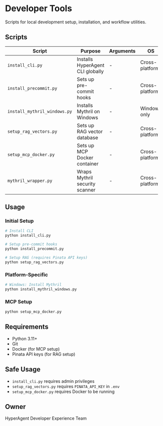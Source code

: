 # Developer Tools

Scripts for local development setup, installation, and workflow utilities.

## Scripts

| Script | Purpose | Arguments | OS |
|--------|---------|-----------|-----|
| `install_cli.py` | Installs HyperAgent CLI globally | - | Cross-platform |
| `install_precommit.py` | Sets up pre-commit hooks | - | Cross-platform |
| `install_mythril_windows.py` | Installs Mythril on Windows | - | Windows only |
| `setup_rag_vectors.py` | Sets up RAG vector database | - | Cross-platform |
| `setup_mcp_docker.py` | Sets up MCP Docker container | - | Cross-platform |
| `mythril_wrapper.py` | Wraps Mythril security scanner | - | Cross-platform |

## Usage

### Initial Setup
```bash
# Install CLI
python install_cli.py

# Setup pre-commit hooks
python install_precommit.py

# Setup RAG (requires Pinata API keys)
python setup_rag_vectors.py
```

### Platform-Specific
```bash
# Windows: Install Mythril
python install_mythril_windows.py
```

### MCP Setup
```bash
python setup_mcp_docker.py
```

## Requirements

- Python 3.11+
- Git
- Docker (for MCP setup)
- Pinata API keys (for RAG setup)

## Safe Usage

- `install_cli.py` requires admin privileges
- `setup_rag_vectors.py` requires `PINATA_API_KEY` in `.env`
- `setup_mcp_docker.py` requires Docker to be running

## Owner

HyperAgent Developer Experience Team
